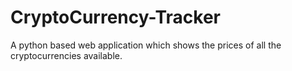 # CryptoCurrency-Tracker

A python based web application which shows the prices of all the cryptocurrencies available.

